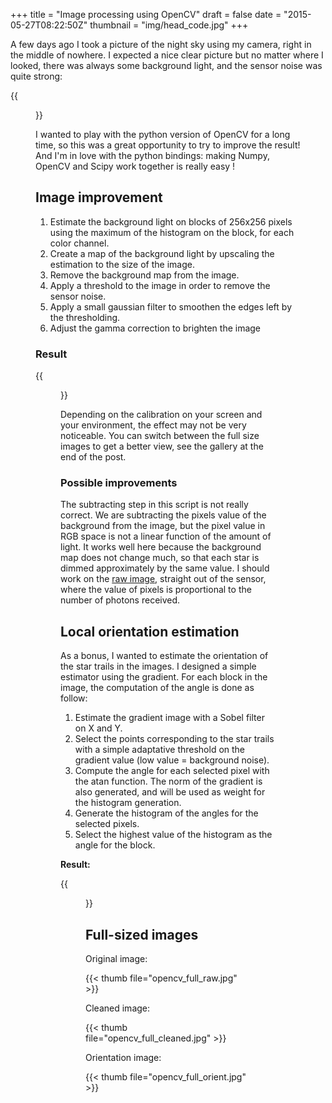 +++
title = "Image processing using OpenCV"
draft = false
date = "2015-05-27T08:22:50Z"
thumbnail = "img/head_code.jpg"
+++

A few days ago I took a picture of the night sky using my camera, right in the middle of nowhere. I expected a nice clear picture but no matter where I looked, there was always some background light, and the sensor noise was quite strong:

{{<figure src="/img/opencv-raw.jpg" title="Thumbnail of the original image: notice the haze" >}}

I wanted to play with the python version of OpenCV for a long time, so this was a great opportunity to try to improve the result! And I'm in love with the python bindings: making Numpy, OpenCV and Scipy work together is really easy !

## Image improvement

1. Estimate the background light on blocks of 256x256 pixels using the maximum of the histogram on the block, for each color channel.
2. Create a map of the background light by upscaling the estimation to the size of the image.
3. Remove the background map from the image.
4. Apply a threshold to the image in order to remove the sensor noise.
5. Apply a small gaussian filter to smoothen the edges left by the thresholding.
6. Adjust the gamma correction to brighten the image

### Result

{{<figure src="/img/opencv-cleaned.jpg" title="Thumbnail of the cleaned image" >}}

Depending on the calibration on your screen and your environment, the effect may not be very noticeable. You can switch between the full size images to get a better view, see the gallery at the end of the post.

### Possible improvements

The subtracting step in this script is not really correct. We are subtracting the pixels value of the background from the image, but the pixel value in RGB space is not a linear function of the amount of light. It works well here because the background map does not change much, so that each star is dimmed approximately by the same value.  I should work on the [raw image](http://en.wikipedia.org/wiki/Raw_image_format), straight out of the sensor, where the value of pixels is proportional to the number of photons received.

## Local orientation estimation

As a bonus, I wanted to estimate the orientation of the star trails in the images. I designed a simple estimator using the gradient. For each block in the image, the computation of the angle is done as follow:

1. Estimate the gradient image with a Sobel filter on X and Y.
2. Select the points corresponding to the star trails with a simple adaptative threshold on the gradient value (low value = background noise).
3. Compute the angle for each selected pixel with the atan function. The norm of the gradient is also generated, and will be used as weight for the histogram generation.
4. Generate the histogram of the angles for the selected pixels.
5. Select the highest value of the histogram as the angle for the block.

**Result:**

{{<figure src="/img/opencv-orient.jpg" title="Orientation estimation on a part of the image" >}}

## Full-sized images

Original image:

{{< thumb file="opencv_full_raw.jpg" >}}

Cleaned image:

{{< thumb file="opencv_full_cleaned.jpg" >}}

Orientation image:

{{< thumb file="opencv_full_orient.jpg" >}}
